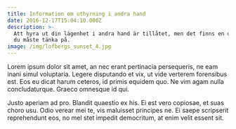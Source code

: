 ```yaml
---
title: Information om uthyrning i andra hand
date: 2016-12-17T15:04:10.000Z
description: >-
  Att hyra ut din lägenhet i andra hand är tillåtet, men det finns en del saker
  du måste tänka på.
image: /img/lofbergs_sunset_4.jpg
---
```

Lorem ipsum dolor sit amet, an nec erant pertinacia persequeris, ne eam inani simul voluptaria. Legere disputando et vix, ut vide verterem forensibus est. Eos eu dicat harum ceteros, id primis equidem quo. Ne vim agam nulla concludaturque. Graeco omnesque id qui.



Justo aperiam ad pro. Blandit quaestio ex his. Ei est vero copiosae, et suas choro usu. Odio verear mei te, vis maluisset principes ne. Ei saepe scripserit reprehendunt eos, no mel stet impedit democritum, at enim velit essent sit.
